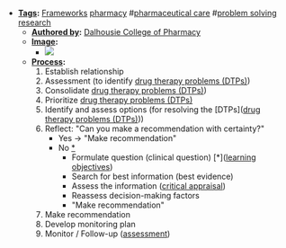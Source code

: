 - **[Tags](<Tags.md>):** [Frameworks](<Frameworks.md>) [pharmacy](<pharmacy.md>) #[pharmaceutical care](<pharmaceutical care.md>) #[problem solving](<problem solving.md>) [research](<research.md>)
    - **[Authored by](<Authored by.md>):** [Dalhousie College of Pharmacy](<Dalhousie College of Pharmacy.md>)
    - **[Image](<Image.md>):**
        - ![](https://firebasestorage.googleapis.com/v0/b/firescript-577a2.appspot.com/o/imgs%2Fapp%2FMy-Working-Notes%2FJAi2waZn7b.png?alt=media&token=707b0b80-605d-4ea0-92d7-e4c3accc545b)
    - **[Process](<Process.md>):**
        1. Establish relationship
        2. Assessment (to identify [drug therapy problems (DTPs)](<drug therapy problems (DTPs).md>))
        3. Consolidate [drug therapy problems (DTPs)](<drug therapy problems (DTPs).md>))
        4. Prioritize [drug therapy problems (DTPs)](<drug therapy problems (DTPs).md>)
        5. Identify and assess options (for resolving the [DTPs]([drug therapy problems (DTPs)](<drug therapy problems (DTPs).md>)))
        6. Reflect: "Can you make a recommendation with certainty?"
            - Yes -> "Make recommendation"
            - No [*]([research](<research.md>))
                - Formulate question (clinical question) [*]([learning objectives](<learning objectives.md>))
                - Search for best information (best evidence)
                - Assess the information ([critical appraisal](<critical appraisal.md>))
                - Reassess decision-making factors
                - "Make recommendation"
        7. Make recommendation
        8. Develop monitoring plan
        9. Monitor / Follow-up ([assessment](((ZU2IhvhWt))))
